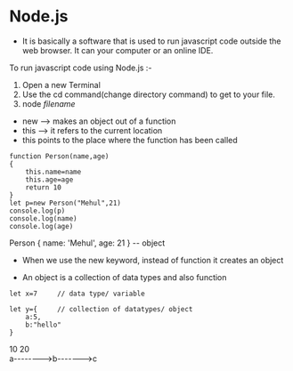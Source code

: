 # Node.js

- It is basically a software that is used to run javascript code outside the web browser. It can your computer or an online IDE.

To run javascript code using Node.js :-

1. Open a new Terminal
2. Use the cd command(change directory command) to get to your file.
3. node _filename_


- new --> makes an object out of a function
- this --> it refers to the current location
- this points to the place where the function has been called
```
function Person(name,age)
{
    this.name=name
    this.age=age
    return 10
}
let p=new Person("Mehul",21)
console.log(p)
console.log(name)
console.log(age)
```
Person { name: 'Mehul', age: 21 } -- object

- When we use the new keyword, instead of function it creates an object

- An object is a collection of data types and also function
```
let x=7     // data type/ variable

let y={     // collection of datatypes/ object
    a:5,
    b:"hello"
}
```
10       20         
a-------->b------->c
